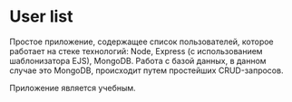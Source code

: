 # User list

Простое приложение, содержащее список пользователей, которое работает на стеке технологий: Node, Express (с использованием шаблонизатора EJS), MongoDB. Работа с базой данных, в данном случае это MongoDB, происходит путем простейших CRUD-запросов.

Приложение является учебным.